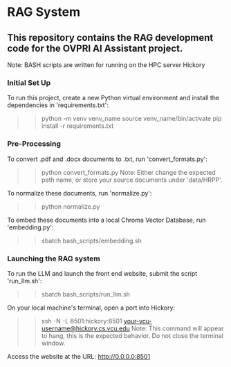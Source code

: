 # RAG System

## This repository contains the RAG development code for the OVPRI AI Assistant project.
Note: BASH scripts are written for running on the HPC server Hickory

### Initial Set Up
To run this project, create a new Python virtual environment and install the dependencies in 'requirements.txt':
>> python -m venv venv_name
>> source venv_name/bin/activate
>> pip install -r requirements.txt

### Pre-Processing
To convert .pdf and .docx documents to .txt, run 'convert_formats.py':
>> python convert_formats.py
Note: Either change the expected path name, or store your source documents under 'data/HRPP'.

To normalize these documents, run 'normalize.py':
>> python normalize.py

To embed these documents into a local Chroma Vector Database, run 'embedding.py':
>> sbatch bash_scripts/embedding.sh

### Launching the RAG system
To run the LLM and launch the front end website, submit the script 'run_llm.sh':
>> sbatch bash_scripts/run_llm.sh

On your local machine's terminal, open a port into Hickory:
>> ssh -N -L 8501:hickory:8501 your-vcu-username@hickory.cs.vcu.edu
Note: This command will appear to hang, this is the expected behavior. Do not close the terminal window.

Access the website at the URL: http://0.0.0.0:8501